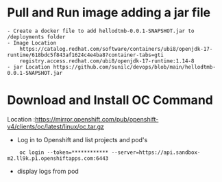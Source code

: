 # Pull and Run image adding a jar file
    - Create a docker file to add hellodtmb-0.0.1-SNAPSHOT.jar to /deployments folder
    - Image Location 
        https://catalog.redhat.com/software/containers/ubi8/openjdk-17-runtime/618bdc5f843af1624c4e4ba8?container-tabs=gti
        registry.access.redhat.com/ubi8/openjdk-17-runtime:1.14-8
    - jar Location https://github.com/sunilc/devops/blob/main/hellodtmb-0.0.1-SNAPSHOT.jar

# Download and Install OC Command
Location :https://mirror.openshift.com/pub/openshift-v4/clients/oc/latest/linux/oc.tar.gz

- Log in to Openshift and list projects and pod's
```
    oc login --token=************ --server=https://api.sandbox-m2.ll9k.p1.openshiftapps.com:6443
```
- display logs from pod
